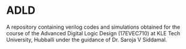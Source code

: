 # ADLD
A repository containing verilog codes and simulations obtained for the course of the Advanced Digital Logic Design (17EVEC710) at KLE Tech University, Hubballi under the guidance of Dr. Saroja V Siddamal.
